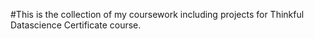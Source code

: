 #This is the collection of my coursework including projects for Thinkful Datascience Certificate course. 
